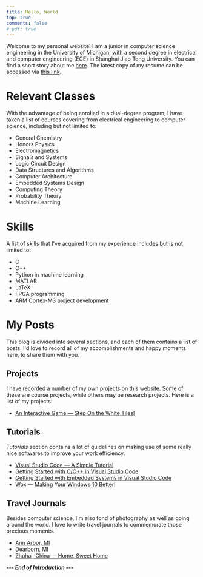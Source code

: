 ```yaml
---
title: Hello, World
top: true
comments: false
# pdf: true
---
```


Welcome to my personal website! I am a junior in computer science engineering in the University of Michigan, with a second degree in electrical and computer engineering (ECE) in Shanghai Jiao Tong University. You can find a short story about me [here](https://shineyruan.github.io/about/). The latest copy of my resume can be accessed via [this link](https://drive.google.com/file/d/1p0_qbE0srY9t79gwKw7Alh6ghfKIZKnU/view?usp=sharing).

<!-- more -->

# Relevant Classes

With the advantage of being enrolled in a dual-degree program, I have taken a list of courses covering from electrical engineering to computer science, including but not limited to:

* General Chemistry
* Honors Physics
* Electromagnetics
* Signals and Systems
* Logic Circuit Design
* Data Structures and Algorithms
* Computer Architecture
* Embedded Systems Design
* Computing Theory
* Probability Theory
* Machine Learning

# Skills

A list of skills that I've acquired from my experience includes but is not limited to:

* C
* C++
* Python in machine learning
* MATLAB
* LaTeX
* FPGA programming
* ARM Cortex-M3 project development

# My Posts

This blog is divided into several sections, and each of them contains a list of posts. I'd love to record all of my accomplishments and happy moments here, to share them with you.

## Projects

I have recorded a number of my own projects on this website. Some of these are course projects, while others may be research projects. Here is a list of my projects:

* [An Interactive Game &mdash; Step On the White Tiles!](https://shineyruan.github.io/2019/05/03/373Proj/)

## Tutorials

*Tutorials* section contains a lot of guidelines on making use of some really nice softwares to improve your work efficiency.

* [Visual Studio Code &mdash; A Simple Tutorial](https://shineyruan.github.io/2019/03/15/vscode-tutorials/)
* [Getting Started with C/C++ in Visual Studio Code](https://shineyruan.github.io/2019/04/29/vscode-cpp/)
* [Getting Started with Embedded Systems in Visual Studio Code](https://shineyruan.github.io/2019/04/29/vscode-stm32/)
* [Wox &mdash; Making Your Windows 10 Better!](https://shineyruan.github.io/2019/04/29/wox-tutorials/)

## Travel Journals

Besides computer science, I'm also fond of photography as well as going around the world. I love to write travel journals to commemorate those precious moments.

* [Ann Arbor, MI](https://shineyruan.github.io/2019/04/09/Ann-Arbor/)
* [Dearborn, MI](https://shineyruan.github.io/2019/04/09/Dearborn/)
* [Zhuhai, China &mdash; Home, Sweet Home](https://shineyruan.github.io/2019/03/05/Zhuhai/)

**--- *End of Introduction* ---**